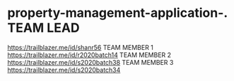 # property-management-application-.  TEAM  LEAD
https://trailblazer.me/id/shanr56
TEAM MEMBER 1
https://trailblazer.me/id/r2020batch14
TEAM MEMBER 2
https://trailblazer.me/id/s2020batch38
TEAM MEMBER 3
https://trailblazer.me/id/s2020batch34
